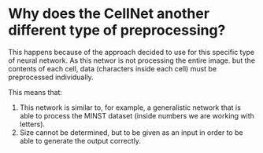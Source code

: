 # Why does the CellNet another different type of preprocessing? #

This happens because of the approach decided to use for this specific type of neural network. As this networ is not processing the entire image. but the contents of each cell, data (characters inside each cell) must be preprocessed individually.

This means that:
1. This network is similar to, for example, a generalistic network that is able to process the MINST dataset (inside numbers we are working with letters).
2. Size cannot be determined, but to be given as an input in order to be able to generate the output correctly.